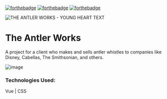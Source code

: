 [![forthebadge](https://forthebadge.com/images/badges/made-with-vue.svg)](https://forthebadge.com) [![forthebadge](https://forthebadge.com/images/badges/powered-by-netflix.svg)](https://forthebadge.com) [![forthebadge](https://forthebadge.com/images/badges/made-with-crayons.svg)](https://forthebadge.com)

![THE ANTLER WORKS - YOUNG HEART TEXT](https://user-images.githubusercontent.com/26236137/55743552-d65d3800-59ef-11e9-8e7c-5f3c4a264bc6.png)

# The Antler Works

A project for a client who makes and sells antler whistles to companies like Disney, Cabellas, The Smithsonian, and others.

![image](https://user-images.githubusercontent.com/26236137/55966133-16612c80-5c35-11e9-950c-7a97f271df5a.png)

### Technologies Used:

Vue | CSS
